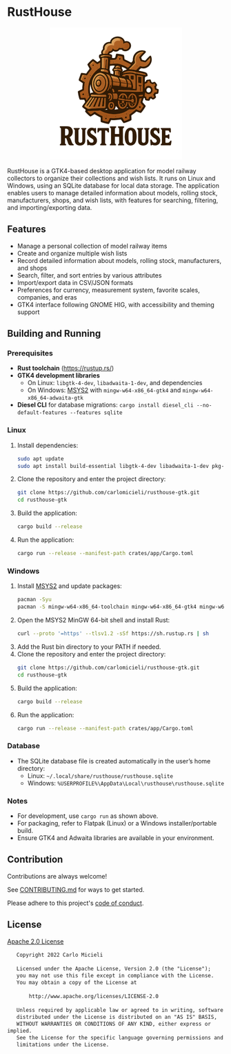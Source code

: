 # RustHouse

<div align="center">
  <img src="assets/logo.png" alt="Project Logo" />
</div>

RustHouse is a GTK4-based desktop application for model railway collectors to organize their collections and wish lists. It runs on Linux and Windows, using an SQLite database for local data storage. The application enables users to manage detailed information about models, rolling stock, manufacturers, shops, and wish lists, with features for searching, filtering, and importing/exporting data.

## Features

- Manage a personal collection of model railway items
- Create and organize multiple wish lists
- Record detailed information about models, rolling stock, manufacturers, and shops
- Search, filter, and sort entries by various attributes
- Import/export data in CSV/JSON formats
- Preferences for currency, measurement system, favorite scales, companies, and eras
- GTK4 interface following GNOME HIG, with accessibility and theming support

## Building and Running

### Prerequisites

- **Rust toolchain** (https://rustup.rs/)
- **GTK4 development libraries**
  - On Linux: `libgtk-4-dev`, `libadwaita-1-dev`, and dependencies
  - On Windows: [MSYS2](https://www.msys2.org/) with `mingw-w64-x86_64-gtk4` and `mingw-w64-x86_64-adwaita-gtk`
- **Diesel CLI** for database migrations: `cargo install diesel_cli --no-default-features --features sqlite`

### Linux

1. Install dependencies:
   ```sh
   sudo apt update
   sudo apt install build-essential libgtk-4-dev libadwaita-1-dev pkg-config sqlite3 libsqlite3-dev
   ```
2. Clone the repository and enter the project directory:
   ```sh
   git clone https://github.com/carlomicieli/rusthouse-gtk.git
   cd rusthouse-gtk
   ```
3. Build the application:
   ```sh
   cargo build --release
   ```
4. Run the application:
   ```sh
   cargo run --release --manifest-path crates/app/Cargo.toml
   ```

### Windows

1. Install [MSYS2](https://www.msys2.org/) and update packages:
   ```sh
   pacman -Syu
   pacman -S mingw-w64-x86_64-toolchain mingw-w64-x86_64-gtk4 mingw-w64-x86_64-adwaita-gtk pkg-config sqlite3
   ```
2. Open the MSYS2 MinGW 64-bit shell and install Rust:
   ```sh
   curl --proto '=https' --tlsv1.2 -sSf https://sh.rustup.rs | sh
   ```
3. Add the Rust bin directory to your PATH if needed.
4. Clone the repository and enter the project directory:
   ```sh
   git clone https://github.com/carlomicieli/rusthouse-gtk.git
   cd rusthouse-gtk
   ```
5. Build the application:
   ```sh
   cargo build --release
   ```
6. Run the application:
   ```sh
   cargo run --release --manifest-path crates/app/Cargo.toml
   ```

### Database

- The SQLite database file is created automatically in the user’s home directory:
  - Linux: `~/.local/share/rusthouse/rusthouse.sqlite`
  - Windows: `%USERPROFILE%\AppData\Local\rusthouse\rusthouse.sqlite`

### Notes

- For development, use `cargo run` as shown above.
- For packaging, refer to Flatpak (Linux) or a Windows installer/portable build.
- Ensure GTK4 and Adwaita libraries are available in your environment.

## Contribution

Contributions are always welcome!

See [CONTRIBUTING.md](CONTRIBUTING.md) for ways to get started.

Please adhere to this project's [code of conduct](CODE_OF_CONDUCT.md).

## License

[Apache 2.0 License](https://choosealicense.com/licenses/apache-2.0/)

```
   Copyright 2022 Carlo Micieli

   Licensed under the Apache License, Version 2.0 (the "License");
   you may not use this file except in compliance with the License.
   You may obtain a copy of the License at

       http://www.apache.org/licenses/LICENSE-2.0

   Unless required by applicable law or agreed to in writing, software
   distributed under the License is distributed on an "AS IS" BASIS,
   WITHOUT WARRANTIES OR CONDITIONS OF ANY KIND, either express or implied.
   See the License for the specific language governing permissions and
   limitations under the License.
```
